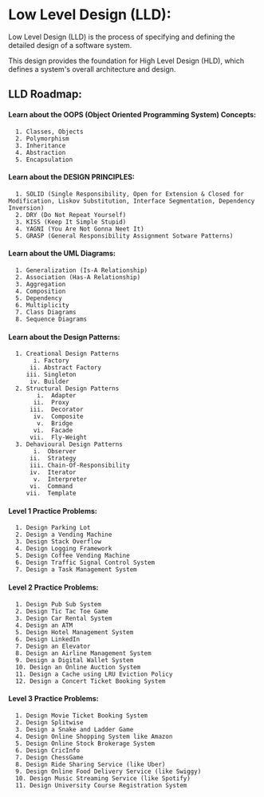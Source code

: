 # Low Level Design (LLD):
Low Level Design (LLD) is the process of specifying and defining the detailed design of a software system.

This design provides the foundation for High Level Design (HLD), which defines a system's overall architecture and design.

## LLD Roadmap:
#### Learn about the OOPS (Object Oriented Programming System) Concepts:
      1. Classes, Objects
      2. Polymorphism
      3. Inheritance
      4. Abstraction
      5. Encapsulation
#### Learn about the DESIGN PRINCIPLES:
      1. SOLID (Single Responsibility, Open for Extension & Closed for Modification, Liskov Substitution, Interface Segmentation, Dependency Inversion)
      2. DRY (Do Not Repeat Yourself)
      3. KISS (Keep It Simple Stupid)
      4. YAGNI (You Are Not Gonna Neet It)
      5. GRASP (General Responsibility Assignment Sotware Patterns)
#### Learn about the UML Diagrams:
      1. Generalization (Is-A Relationship)
      2. Association (Has-A Relationship)
      3. Aggregation
      4. Composition
      5. Dependency
      6. Multiplicity
      7. Class Diagrams
      8. Sequence Diagrams
#### Learn about the Design Patterns:
      1. Creational Design Patterns
           i. Factory
          ii. Abstract Factory
         iii. Singleton
          iv. Builder
      2. Structural Design Patterns
            i.  Adapter
           ii.  Proxy
          iii.  Decorator
           iv.  Composite
            v.  Bridge
           vi.  Facade
          vii.  Fly-Weight
      3. Dehavioural Design Patterns
           i.  Observer
          ii.  Strategy
          iii. Chain-Of-Responsibility
          iv.  Iterator
           v.  Interpreter
          vi.  Command
         vii.  Template

#### Level 1 Practice Problems:
      1. Design Parking Lot
      2. Design a Vending Machine
      3. Design Stack Overflow
      4. Design Logging Framework
      5. Design Coffee Vending Machine
      6. Design Traffic Signal Control System
      7. Design a Task Management System

#### Level 2 Practice Problems:
      1. Design Pub Sub System
      2. Design Tic Tac Toe Game
      3. Design Car Rental System
      4. Design an ATM
      5. Design Hotel Management System
      6. Design LinkedIn
      7. Design an Elevator
      8. Design an Airline Management System
      9. Design a Digital Wallet System
      10. Design an Online Auction System
      11. Design a Cache using LRU Eviction Policy
      12. Design a Concert Ticket Booking System

#### Level 3 Practice Problems:
      1. Design Movie Ticket Booking System
      2. Design Splitwise
      3. Design a Snake and Ladder Game
      4. Design Online Shopping System like Amazon
      5. Design Online Stock Brokerage System
      6. Design CricInfo
      7. Design ChessGame
      8. Design Ride Sharing Service (like Uber)
      9. Design Online Food Delivery Service (like Swiggy)
      10. Design Music Streaming Service (like Spotify)
      11. Design University Course Registration System
